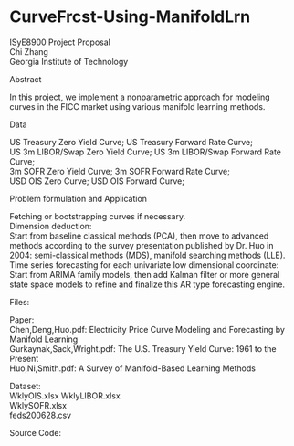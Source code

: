 # CurveFrcst-Using-ManifoldLrn
ISyE8900 Project Proposal  
Chi Zhang  
Georgia Institute of Technology  

Abstract

In this project, we implement a nonparametric approach for modeling curves in the FICC market using various manifold learning methods.  

Data  

US Treasury Zero Yield Curve; US Treasury Forward Rate Curve;  
US 3m LIBOR/Swap Zero Yield Curve; US 3m LIBOR/Swap Forward Rate Curve;  
3m SOFR Zero Yield Curve; 3m SOFR Forward Rate Curve;  
USD OIS Zero Curve; USD OIS Forward Curve;  
 
Problem formulation and Application  

Fetching or bootstrapping curves if necessary.  
Dimension deduction:  
Start from baseline classical methods (PCA), then move to advanced methods according to the survey presentation published by Dr. Huo in 2004: semi-classical methods (MDS), manifold searching methods (LLE).  
Time series forecasting for each univariate low dimensional coordinate:  
Start from ARIMA family models, then add Kalman filter or more general state space models to refine and finalize this AR type forecasting engine.  

Files:  

Paper:  
Chen,Deng,Huo.pdf: Electricity Price Curve Modeling and Forecasting by Manifold Learning  
Gurkaynak,Sack,Wright.pdf: The U.S. Treasury Yield Curve: 1961 to the Present  
Huo,Ni,Smith.pdf: A Survey of Manifold-Based Learning Methods  

Dataset:  
WklyOIS.xlsx
WklyLIBOR.xlsx  
WklySOFR.xlsx  
feds200628.csv  

Source Code:  
